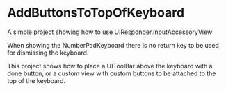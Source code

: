 # AddButtonsToTopOfKeyboard
A simple project showing how to use UIResponder.inputAccessoryView

When showing the NumberPadKeyboard there is no return key to be used for dismissing the keyboard. 

This project shows how to place a UIToolBar above the keyboard with a done button, or a custom view with custom buttons to be attached to the top of the keyboard.
